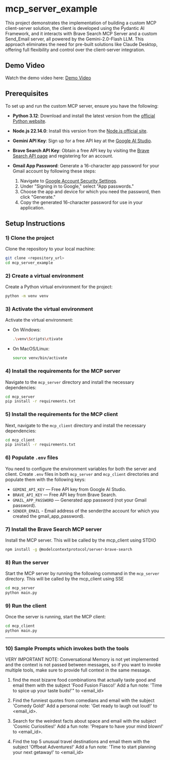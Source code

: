 
# mcp_server_example

This project demonstrates the implementation of building a custom MCP client-server solution, the client is developed using the Pydantic AI Framework, and it interacts with Brave Search MCP Server and a custom Send_Email server, all powered by the Gemini-2.0-Flash LLM. This approach eliminates the need for pre-built solutions like Claude Desktop, offering full flexibility and control over the client-server integration.

## Demo Video

Watch the demo video here: [Demo Video](https://youtu.be/z9zrRktThpM)


## Prerequisites

To set up and run the custom MCP server, ensure you have the following:

- **Python 3.12**: Download and install the latest version from the [official Python website](https://www.python.org/downloads/).
  
- **Node.js 22.14.0**: Install this version from the [Node.js official site](https://nodejs.org/en/download/releases/).

- **Gemini API Key**: Sign up for a free API key at the [Google AI Studio](https://aistudio.google.com/app/apikey).

- **Brave Search API Key**: Obtain a free API key by visiting the [Brave Search API page](https://brave.com/search/api/) and registering for an account.

- **Gmail App Password**: Generate a 16-character app password for your Gmail account by following these steps:
  
  1. Navigate to [Google Account Security Settings](https://myaccount.google.com/apppasswords).
  2. Under "Signing in to Google," select "App passwords."
  3. Choose the app and device for which you need the password, then click "Generate."
  4. Copy the generated 16-character password for use in your application.

## Setup Instructions

### 1) Clone the project

Clone the repository to your local machine:

```bash
git clone <repository_url>
cd mcp_server_example
```

### 2) Create a virtual environment

Create a Python virtual environment for the project:

```bash
python -m venv venv
```

### 3) Activate the virtual environment

Activate the virtual environment:

- On Windows:
  ```bash
  .\venv\Scripts\ctivate
  ```

- On MacOS/Linux:
  ```bash
  source venv/bin/activate
  ```

### 4) Install the requirements for the MCP server

Navigate to the `mcp_server` directory and install the necessary dependencies:

```bash
cd mcp_server
pip install -r requirements.txt
```

### 5) Install the requirements for the MCP client

Next, navigate to the `mcp_client` directory and install the necessary dependencies:

```bash
cd mcp_client
pip install -r requirements.txt
```

### 6) Populate `.env` files

You need to configure the environment variables for both the server and client. Create `.env` files in both `mcp_server` and `mcp_client` directories and populate them with the following keys:

- `GEMINI_API_KEY` — Free API key from Google AI Studio.
- `BRAVE_API_KEY` — Free API key from Brave Search.
- `GMAIL_APP_PASSWORD` — Generated app password (not your Gmail password).
- `SENDER_EMAIL` -  Email address of the sender(the account for which you created the gmail_app_password).



### 7) Install the Brave Search MCP server

Install the MCP server. This will be called by the mcp_client using STDIO

```bash
npm install -g @modelcontextprotocol/server-brave-search
```


### 8) Run the server

Start the MCP server by running the following command in the `mcp_server` directory. This will be called by the mcp_client using SSE

```bash
cd mcp_server
python main.py
```

### 9) Run the client

Once the server is running, start the MCP client:

```bash
cd mcp_client
python main.py
```

---

### 10) Sample Prompts which invokes both the tools

VERY IMPORTANT NOTE: Conversational Memory is not yet implemented and the context is not passed between messages, so if you want to invoke multiple tools, make sure to provide full context in the same message.

1) find the most bizarre food combinations that actually taste good and email them with the subject 'Food Fusion Fiasco!' Add a fun note: 'Time to spice up your taste buds!'" to <email_id>

2) Find the funniest quotes from comedians and email with the subject 'Comedy Gold!' Add a personal note: 'Get ready to laugh out loud!' to <email_id>.

3) Search for the weirdest facts about space and email with the subject 'Cosmic Curiosities!' Add a fun note: 'Prepare to have your mind blown!' to <email_id>.

4) Find the top 5 unusual travel destinations and email them with the subject 'Offbeat Adventures!' Add a fun note: 'Time to start planning your next getaway!' to <email_id>


